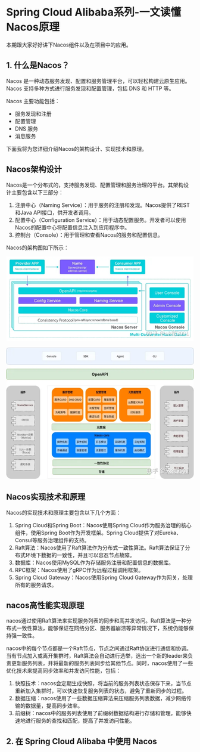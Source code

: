 # Spring Cloud Alibaba系列-一文读懂Nacos原理

本期跟大家好好讲下Nacos组件以及在项目中的应用。

## 1. 什么是Nacos？

Nacos 是一种动态服务发现、配置和服务管理平台，可以轻松构建云原生应用。Nacos 支持多种方式进行服务发现和配置管理，包括 DNS 和 HTTP 等。

Nacos 主要功能包括：

- 服务发现和注册
- 配置管理
- DNS 服务
- 消息服务

下面我将为您详细介绍Nacos的架构设计、实现技术和原理。

## Nacos架构设计

Nacos是一个分布式的，支持服务发现、配置管理和服务治理的平台。其架构设计主要包含以下三部分：

1. 注册中心（Naming Service）：用于服务的注册和发现。Nacos提供了REST和Java API接口，供开发者调用。
2. 配置中心（Configuration Service）：用于动态配置服务。开发者可以使用Nacos的配置中心将配置信息注入到应用程序中。
3. 控制台（Console）：用于管理和查看Nacos的服务和配置信息。

Nacos的架构图如下所示：



![img](./Nacos.assets/v2-85e6a8886d411ba319ebcee2da3282b5_720w.webp)



![img](./Nacos.assets/v2-2c9542868592f3d42fe822d9d13538a2_720w.webp)



## Nacos实现技术和原理

Nacos的实现技术和原理主要包含以下几个方面：

1. Spring Cloud和Spring Boot：Nacos使用Spring Cloud作为服务治理的核心组件，使用Spring Boot作为开发框架。Spring Cloud提供了对Eureka、Consul等服务治理组件的支持。
2. Raft算法：Nacos使用了Raft算法作为分布式一致性算法。Raft算法保证了分布式环境下数据的一致性，并且可以容忍节点故障。
3. 数据库：Nacos使用MySQL作为存储服务注册和配置信息的数据库。
4. RPC框架：Nacos使用了gRPC作为远程过程调用框架。
5. Spring Cloud Gateway：Nacos使用Spring Cloud Gateway作为网关，处理所有的服务请求。

## nacos高性能实现原理

nacos通过使用Raft算法来实现服务列表的同步和高并发访问。Raft算法是一种分布式一致性算法，能够保证在网络分区、服务器崩溃等异常情况下，系统仍能够保持强一致性。

nacos中的每个节点都是一个Raft节点，节点之间通过Raft协议进行通信和协调。当有节点加入或离开集群时，Raft算法会自动进行选举，选出一个新的leader来负责更新服务列表，并将最新的服务列表同步给其他节点。同时，nacos使用了一些优化技术来提高同步效率和并发访问性能，包括：

1. 快照技术：nacos会定期生成快照，将当前的服务列表状态保存下来，当节点重新加入集群时，可以快速恢复服务列表的状态，避免了重新同步的过程。
2. 数据压缩：nacos使用了一些数据压缩算法来压缩服务列表数据，减少网络传输的数据量，提高同步效率。
3. 前缀树：nacos中的服务列表使用了前缀树数据结构进行存储和管理，能够快速地进行服务的查找和匹配，提高了并发访问性能。

## 2. 在 Spring Cloud Alibaba 中使用 Nacos